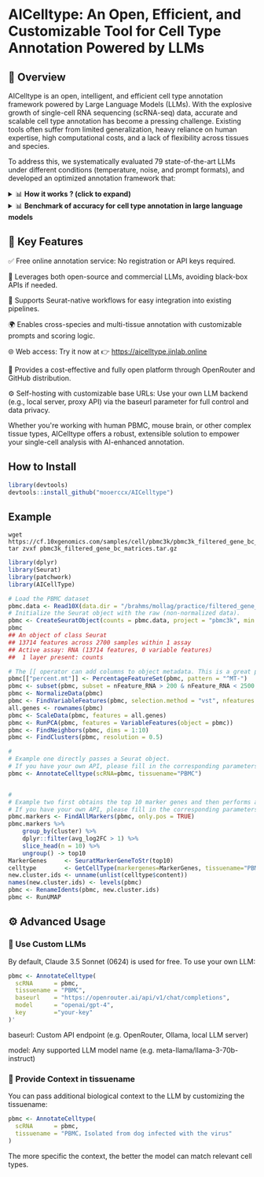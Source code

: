 # AICelltype: An Open, Efficient, and Customizable Tool for Cell Type Annotation Powered by LLMs


## 📌 Overview

AICelltype is an open, intelligent, and efficient cell type annotation framework powered by Large Language Models (LLMs). With the explosive growth of single-cell RNA sequencing (scRNA-seq) data, accurate and scalable cell type annotation has become a pressing challenge. Existing tools often suffer from limited generalization, heavy reliance on human expertise, high computational costs, and a lack of flexibility across tissues and species.

To address this, we systematically evaluated 79 state-of-the-art LLMs under different conditions (temperature, noise, and prompt formats), and developed an optimized annotation framework that:
<details>
<summary>📊 <b>How it works ? (click to expand)</b> </summary>

<div align="center">
  <img width="800" alt="abs" src="https://github.com/user-attachments/assets/d03bf059-cb1f-437e-8eef-f36b31c5869f" />


</div>

(A) Cell type identification leveraging large language models based on marker gene information.
(B) Evaluation of annotation accuracy and robustness across different language models, temperature settings, and noise conditions; an optimized model was selected using a cell-type matching scoring system.
(C) Integration of AIcelltype with standard Seurat analysis pipelines, enabling users to perform online cell type annotation and visualization through an open platform and OpenRouter interface. The platform supports flexible applications across multiple species and tissue types.
</details>

<details>
  <summary>📊 <b>Benchmark of accuracy for cell type annotation in large language models</b> </summary>

### Benchmark of accuracy for cell type annotation in large language models
![image](https://github.com/user-attachments/assets/0263b835-8f05-43ac-af39-56c967fe3158)

### The relationship between price, speed, and accuracy
![image](https://github.com/user-attachments/assets/7bcb2a6f-a92e-42d6-8d53-0394eee91fb0)
</details>




## 🚀 Key Features

✅ Free online annotation service: No registration or API keys required.

🧠 Leverages both open-source and commercial LLMs, avoiding black-box APIs if needed.

🔁 Supports Seurat-native workflows for easy integration into existing pipelines.

🌍 Enables cross-species and multi-tissue annotation with customizable prompts and scoring logic.

🌐 Web access: Try it now at 👉 https://aicelltype.jinlab.online

💸 Provides a cost-effective and fully open platform through OpenRouter and GitHub distribution.

⚙️ Self-hosting with customizable base URLs: Use your own LLM backend (e.g., local server, proxy API) via the baseurl parameter for full control and data privacy.

Whether you're working with human PBMC, mouse brain, or other complex tissue types, AICelltype offers a robust, extensible solution to empower your single-cell analysis with AI-enhanced annotation.




## **How to Install**

```R
library(devtools)
devtools::install_github("mooerccx/AICelltype")
```

## **Example**

```shell
wget https://cf.10xgenomics.com/samples/cell/pbmc3k/pbmc3k_filtered_gene_bc_matrices.tar.gz
tar zvxf pbmc3k_filtered_gene_bc_matrices.tar.gz
```

```R
library(dplyr)
library(Seurat)
library(patchwork)
library(AICellType)

# Load the PBMC dataset
pbmc.data <- Read10X(data.dir = "/brahms/mollag/practice/filtered_gene_bc_matrices/hg19/")
# Initialize the Seurat object with the raw (non-normalized data).
pbmc <- CreateSeuratObject(counts = pbmc.data, project = "pbmc3k", min.cells = 3, min.features = 200)
pbmc
## An object of class Seurat 
## 13714 features across 2700 samples within 1 assay 
## Active assay: RNA (13714 features, 0 variable features)
##  1 layer present: counts

# The [[ operator can add columns to object metadata. This is a great place to stash QC stats
pbmc[["percent.mt"]] <- PercentageFeatureSet(pbmc, pattern = "^MT-")
pbmc <- subset(pbmc, subset = nFeature_RNA > 200 & nFeature_RNA < 2500 & percent.mt < 5)
pbmc <- NormalizeData(pbmc)
pbmc <- FindVariableFeatures(pbmc, selection.method = "vst", nfeatures = 2000)
all.genes <- rownames(pbmc)
pbmc <- ScaleData(pbmc, features = all.genes)
pbmc <- RunPCA(pbmc, features = VariableFeatures(object = pbmc))
pbmc <- FindNeighbors(pbmc, dims = 1:10)
pbmc <- FindClusters(pbmc, resolution = 0.5)

#
# Example one directly passes a Seurat object.
# If you have your own API, please fill in the corresponding parameters; leave them blank if not.
pbmc <- AnnotateCelltype(scRNA=pbmc, tissuename="PBMC")


#
# Example two first obtains the top 10 marker genes and then performs annotation operations.
# If you have your own API, please fill in the corresponding parameters; leave them blank if not.
pbmc.markers <- FindAllMarkers(pbmc, only.pos = TRUE)
pbmc.markers %>%
    group_by(cluster) %>%
    dplyr::filter(avg_log2FC > 1) %>%
    slice_head(n = 10) %>%
    ungroup() -> top10
MarkerGenes     <- SeuratMarkerGeneToStr(top10)
celltype        <- GetCellType(markergenes=MarkerGenes, tissuename="PBMC")
new.cluster.ids <- unname(unlist(celltype$content))
names(new.cluster.ids) <- levels(pbmc)
pbmc <- RenameIdents(pbmc, new.cluster.ids)
pbmc <- RunUMAP
```

## ⚙️ Advanced Usage
### 🔄 Use Custom LLMs

By default, Claude 3.5 Sonnet (0624) is used for free. To use your own LLM:
```R
pbmc <- AnnotateCelltype(
  scRNA      = pbmc,
  tissuename = "PBMC",
  baseurl    = "https://openrouter.ai/api/v1/chat/completions",
  model      = "openai/gpt-4",
  key        ="your-key"
)'
```
baseurl: Custom API endpoint (e.g. OpenRouter, Ollama, local LLM server)

model: Any supported LLM model name (e.g. meta-llama/llama-3-70b-instruct)

### 🧬 Provide Context in tissuename

You can pass additional biological context to the LLM by customizing the tissuename:
```R
pbmc <- AnnotateCelltype(
  scRNA      = pbmc,
  tissuename = "PBMC，Isolated from dog infected with the virus"
)
```
The more specific the context, the better the model can match relevant cell types.


